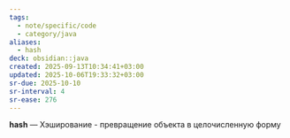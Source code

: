 ```yaml
---
tags:
  - note/specific/code
  - category/java
aliases:
  - hash
deck: obsidian::java
created: 2025-09-13T10:34:41+03:00
updated: 2025-10-06T19:33:32+03:00
sr-due: 2025-10-10
sr-interval: 4
sr-ease: 276
---
```


**hash**
—
Хэширование - превращение объекта в целочисленную форму
